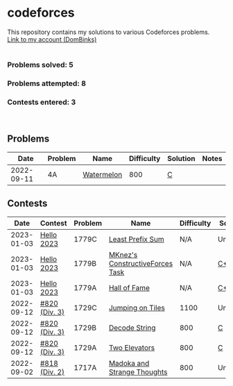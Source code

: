 # codeforces
This repository contains my solutions to various Codeforces problems.
<br>[Link to my account (DomBinks)](https://codeforces.com/profile/DomBinks/)<br>
<br>
### Problems solved: 5
### Problems attempted: 8
### Contests entered: 3
<br>

## Problems
| Date | Problem | Name | Difficulty | Solution | Notes |
| ---- | ------- | ---- | ---------- | -------- | ----- |
| 2022-09-11 | 4A | [Watermelon](https://codeforces.com/problemset/problem/4/A/) | 800 | [C](./problems/4A-Watermelon.c) | |

## Contests 
| Date | Contest | Problem | Name | Difficulty | Solution | Notes |
| ---- | ------- | ------- | ---- | ---------- | -------- | ----- |
| 2023-01-03 | [Hello 2023](https://codeforces.com/contest/1779) | 1779C | [Least Prefix Sum](https://codeforces.com/contest/1779/problem/C/) | N/A | Unsolved | |
| 2023-01-03 | [Hello 2023](https://codeforces.com/contest/1779) | 1779B | [MKnez's ConstructiveForces Task](https://codeforces.com/contest/1779/problem/B/) | N/A | [C++](./contests/Hello2023/B.cpp) | |
| 2023-01-03 | [Hello 2023](https://codeforces.com/contest/1779) | 1779A | [Hall of Fame](https://codeforces.com/contest/1779/problem/A/) | N/A | [C++](./contests/Hello2023/A.cpp) | |
| 2022-09-12 | [#820 (Div. 3)](https://codeforces.com/contest/1729/) | 1729C | [Jumping on Tiles](https://codeforces.com/contest/1729/problem/C/) | 1100 | Unsolved | |
| 2022-09-12 | [#820 (Div. 3)](https://codeforces.com/contest/1729/) | 1729B | [Decode String](https://codeforces.com/contest/1729/problem/B/) | 800 | [C](./contests/820/B.c) | |
| 2022-09-12 | [#820 (Div. 3)](https://codeforces.com/contest/1729/) | 1729A | [Two Elevators](https://codeforces.com/contest/1729/problem/A/) | 800 | [C](./contests/820/A.c) | |
| 2022-09-02 | [#818 (Div. 2)](https://codeforces.com/contest/1717/) | 1717A | [Madoka and Strange Thoughts](https://codeforces.com/contest/1717/problem/A/) | 800 | Unsolved | |
